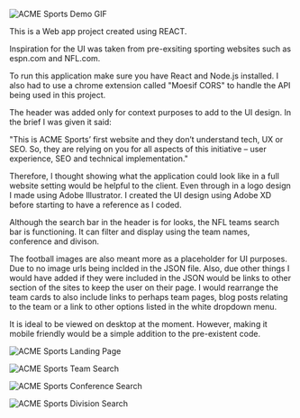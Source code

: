 
![ACME Sports Demo GIF](https://user-images.githubusercontent.com/83025252/140233618-9fa761b9-a3f4-489b-8f00-c804d9187009.gif)

This is a Web app project created using REACT.

Inspiration for the UI was taken from pre-exsiting sporting websites such as espn.com and NFL.com.

To run this application make sure you have React and Node.js installed. 
  I also had to use a chrome extension called "Moesif CORS" to handle the API being used in this project.
  
The header was added only for context purposes to add to the UI design. In the brief I was given it said:

  "This is ACME Sports’ first website and they don’t understand tech, UX or SEO. So, they are  relying on you for all aspects of this initiative – user experience, SEO and  technical  implementation."

Therefore, I thought showing what the application could look like in a full website setting would be helpful to the client.
  Even through in a logo design I made using Adobe Illustrator.
  I created the UI design using Adobe XD before starting to have a reference as I coded.
  
Although the search bar in the header is for looks, the NFL teams search bar is functioning. It can filter and display using the team names, conference and divison.

The football images are also meant more as a placeholder for UI purposes. Due to no image urls being inclded in the JSON file.
  Also, due other things I would have added if they were included in the JSON would be links to other section of the sites to keep the user on their page.
  I would rearrange the team cards to also include links to perhaps team pages, blog posts relating to the team or a link to other options listed in the white dropdown menu.
  
It is ideal to be viewed on desktop at the moment. However, making it mobile friendly would be a simple addition to the pre-existent code.

![ACME Sports Landing Page](https://user-images.githubusercontent.com/83025252/140235067-c6897c5e-57f7-4280-bb85-d34ff7cbf0ca.png)

![ACME Sports Team Search](https://user-images.githubusercontent.com/83025252/140235179-d81a7931-104b-4529-84f8-0d7e321b9076.png)

![ACME Sports Conference Search](https://user-images.githubusercontent.com/83025252/140235235-f58f50d1-9ccf-4864-af8f-09918331a071.png)

![ACME Sports Division Search](https://user-images.githubusercontent.com/83025252/140235298-b5039027-87f6-4539-8db1-0f916a9c386e.png)
